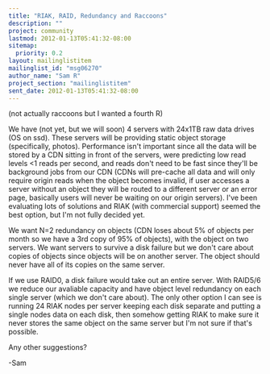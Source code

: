 ```yaml
---
title: "RIAK, RAID, Redundancy and Raccoons"
description: ""
project: community
lastmod: 2012-01-13T05:41:32-08:00
sitemap:
  priority: 0.2
layout: mailinglistitem
mailinglist_id: "msg06270"
author_name: "Sam R"
project_section: "mailinglistitem"
sent_date: 2012-01-13T05:41:32-08:00
---
```



(not actually raccoons but I wanted a fourth R)

We have (not yet, but we will soon) 4 servers with 24x1TB raw data drives
(OS on ssd). These servers will be providing static object storage
(specifically, photos). Performance isn't important since all the data will
be stored by a CDN sitting in front of the servers, were predicting low
read levels &lt;1 reads per second, and reads don't need to be fast since
they'll be background jobs from our CDN (CDNs will pre-cache all data and
will only require origin reads when the object becomes invalid, if user
accesses a server without an object they will be routed to a different
server or an error page, basically users will never be waiting on our
origin servers). I've been evaluating lots of solutions and RIAK (with
commercial support) seemed the best option, but I'm not fully decided yet.

We want N=2 redundancy on objects (CDN loses about 5% of objects per month
so we have a 3rd copy of 95% of objects), with the object on two servers.
We want servers to survive a disk failure but we don't care about copies of
objects since objects will be on another server. The object should never
have all of its copies on the same server.

If we use RAID0, a disk failure would take out an entire server. With
RAID5/6 we reduce our avaliable capacity and have object level redundancy
on each single server (which we don't care about). The only other option I
can see is running 24 RIAK nodes per server keeping each disk separate and
putting a single nodes data on each disk, then somehow getting RIAK to make
sure it never stores the same object on the same server but I'm not sure if
that's possible.

Any other suggestions?

-Sam
